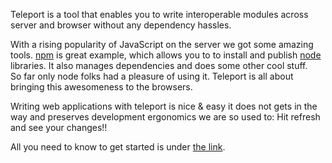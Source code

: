 Teleport is a tool that enables you to write interoperable modules across
server and browser without any dependency hassles.

With a rising popularity of JavaScript on the server we got some amazing tools.
[npm] is great example, which allows you to to install and publish [node]
libraries. It also manages dependencies and does some other cool stuff.  
So far only node folks had a pleasure of using it. Teleport is all about
bringing this awesomeness to the browsers.

Writing web applications with teleport is nice & easy it does not gets in the
way and preserves development ergonomics we are so used to: Hit refresh and
see your changes!!

All you need to know to get started is under
[the link](http://jeditoolkit.com/teleport#guide).

[node]:http://nodejs.org/
[npm]:http://www.npmjs.org/ "Node package manager"
[CommonJS]:http://www.commonjs.org

